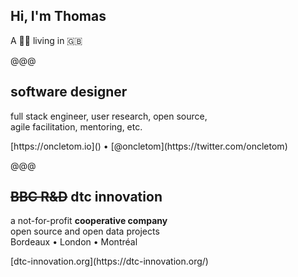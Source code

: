 <!-- .slide: data-background="../../img/thomas-parisot-landscape.jpg" data-state="background-dark" -->

## Hi, I'm **Thomas**

A 🥖🧀 living in 🇬🇧

@@@

## software designer

full stack engineer, user research, open source, <br>
agile facilitation, mentoring, etc.

<footer>
[https://oncletom.io]() • [@oncletom](https://twitter.com/oncletom)
</footer>

@@@

## ~~BBC R&D~~ dtc innovation

a not-for-profit **cooperative company**<br>
open source and open data projects<br>
Bordeaux • London • Montréal

<footer>
[dtc-innovation.org](https://dtc-innovation.org/)
</footer>
